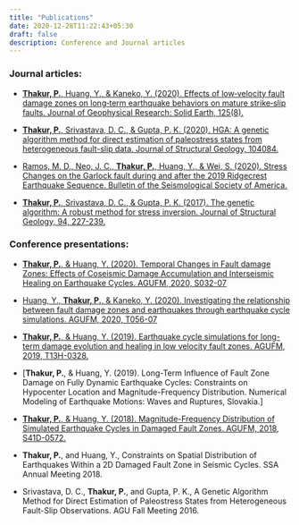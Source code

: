 ```yaml
---
title: "Publications"
date: 2020-12-28T11:22:43+05:30
draft: false
description: Conference and Journal articles
---
```


<h3>Journal articles:</h3> 

* [**Thakur, P.**, Huang, Y., & Kaneko, Y. (2020). Effects of low‐velocity fault damage zones on long‐term earthquake behaviors on mature strike‐slip faults. Journal of Geophysical Research: Solid Earth, 125(8).](https://agupubs.onlinelibrary.wiley.com/doi/full/10.1029/2020JB019587)

* [**Thakur, P.**, Srivastava, D. C., & Gupta, P. K. (2020). HGA: A genetic algorithm method for direct estimation of paleostress states from heterogeneous fault-slip data. Journal of Structural Geology, 104084.](https://www.sciencedirect.com/science/article/pii/S0191814119304705)

* [Ramos, M. D., Neo, J. C., **Thakur, P.**, Huang, Y., & Wei, S. (2020). Stress Changes on the Garlock fault during and after the 2019 Ridgecrest Earthquake Sequence. Bulletin of the Seismological Society of America.](https://pubs.geoscienceworld.org/ssa/bssa/article/110/4/1752/587232)

* [**Thakur, P.**, Srivastava, D. C., & Gupta, P. K. (2017). The genetic algorithm: A robust method for stress inversion. Journal of Structural Geology, 94, 227-239.](https://www.sciencedirect.com/science/article/pii/S0191814116302036)

<h3>Conference presentations:</h3>

* [**Thakur, P.**, & Huang, Y. (2020). Temporal Changes in Fault damage Zones: Effects of Coseismic Damage Accumulation and Interseismic Healing on Earthquake Cycles. AGUFM, 2020, S032-07](https://agu.confex.com/agu/fm20/meetingapp.cgi/Paper/685752)

* [Huang, Y., **Thakur, P.**, & Kaneko, Y. (2020). Investigating the relationship between fault damage zones and earthquakes through earthquake cycle simulations. AGUFM, 2020, T056-07](https://agu.confex.com/agu/fm20/meetingapp.cgi/Paper/663511)

* [**Thakur, P.**, & Huang, Y. (2019). Earthquake cycle simulations for long-term damage evolution and healing in low velocity fault zones. AGUFM, 2019, T13H-0328.](https://ui.adsabs.harvard.edu/abs/2019AGUFM.T13H0328T/abstract)

* [**Thakur, P.**, & Huang, Y. (2019). Long-Term Influence of Fault Zone Damage on Fully Dynamic Earthquake Cycles: Constraints on Hypocenter Location and Magnitude-Frequency Distribution. Numerical Modeling of Earthquake Motions: Waves and Ruptures, Slovakia.]

* [**Thakur, P.**, & Huang, Y. (2018). Magnitude-Frequency Distribution of Simulated Earthquake Cycles in Damaged Fault Zones. AGUFM, 2018, S41D-0572.](https://ui.adsabs.harvard.edu/abs/2018AGUFM.S41D0572T/abstract)

* **Thakur, P.**, and Huang, Y., Constraints on Spatial Distribution of Earthquakes Within a 2D Damaged Fault Zone in Seismic Cycles. SSA Annual Meeting 2018.

* Srivastava, D. C., **Thakur, P.**, and Gupta, P. K., A Genetic Algorithm Method for Direct Estimation of Paleostress States from Heterogeneous Fault-Slip Observations. AGU Fall Meeting 2016.


